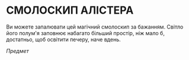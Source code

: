 ﻿# СМОЛОСКИП АЛІСТЕРА

Ви можете запалювати цей магічний смолоскип за бажанням. Світло його полум'я заповнює набагато більший простір, ніж мало б, достатньо, щоб освітити печеру, наче вдень.

*Предмет*